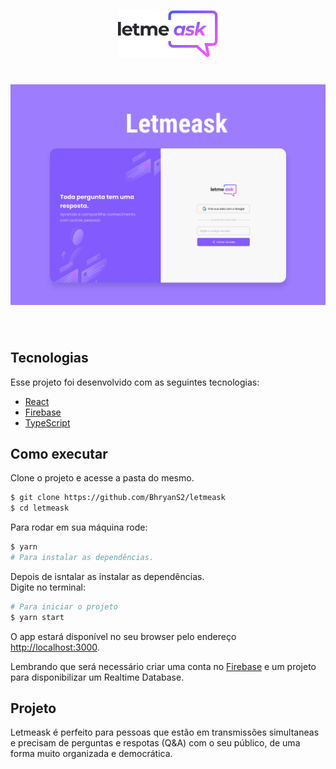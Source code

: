 <p align="center">
  <img alt="Letmeask" src=".github/logo.svg" width="160px">
</p>

<h1 align="center">
    <img alt="Letmeask" src=".github/Capa.svg" width="800px"/>
</h1>

<br>

## Tecnologias

Esse projeto foi desenvolvido com as seguintes tecnologias:

- [React](https://reactjs.org)
- [Firebase](https://firebase.google.com/)
- [TypeScript](https://www.typescriptlang.org/)

## Como executar

Clone o projeto e acesse a pasta do mesmo.

```bash
$ git clone https://github.com/BhryanS2/letmeask
$ cd letmeask
```

Para rodar em sua máquina rode:
```bash
$ yarn
# Para instalar as dependências. 
```
Depois de isntalar as instalar as dependências.\
Digite no terminal:
```bash
# Para iniciar o projeto
$ yarn start
```
O app estará disponível no seu browser pelo endereço [http://localhost:3000](http://localhost:3000).

Lembrando que será necessário criar uma conta no [Firebase](https://firebase.google.com/) e um projeto para disponibilizar um Realtime Database.

## Projeto

Letmeask é perfeito para pessoas que estão em transmissões simultaneas e precisam de perguntas e respotas (Q&A) com o seu público, de uma forma muito organizada e democrática. 
